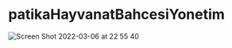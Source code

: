 # patikaHayvanatBahcesiYonetim
![Screen Shot 2022-03-06 at 22 55 40](https://user-images.githubusercontent.com/46999778/156939877-4528c600-6c09-47c5-9bab-c018cbe68a5c.png)
